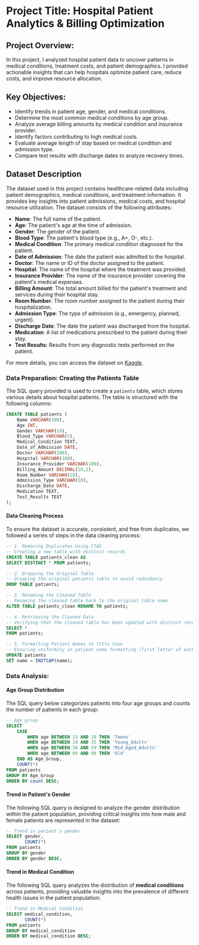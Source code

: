 # Project Title: Hospital Patient Analytics & Billing Optimization

## Project Overview:
In this project, I analyzed hospital patient data to uncover patterns in medical conditions, treatment costs, and patient demographics. I provided actionable insights that can help hospitals optimize patient care, reduce costs, and improve resource allocation.

## Key Objectives:

- Identify trends in patient age, gender, and medical conditions.
- Determine the most common medical conditions by age group.
- Analyze average billing amounts by medical condition and insurance provider.
- Identify factors contributing to high medical costs.
- Evaluate average length of stay based on medical condition and admission type.
- Compare test results with discharge dates to analyze recovery times.

## **Dataset Description**

The dataset used in this project contains healthcare-related data including patient demographics, medical conditions, and treatment information. It provides key insights into patient admissions, medical costs, and hospital resource utilization. The dataset consists of the following attributes:

- **Name**: The full name of the patient.
- **Age**: The patient's age at the time of admission.
- **Gender**: The gender of the patient.
- **Blood Type**: The patient's blood type (e.g., A+, O-, etc.).
- **Medical Condition**: The primary medical condition diagnosed for the patient.
- **Date of Admission**: The date the patient was admitted to the hospital.
- **Doctor**: The name or ID of the doctor assigned to the patient.
- **Hospital**: The name of the hospital where the treatment was provided.
- **Insurance Provider**: The name of the insurance provider covering the patient's medical expenses.
- **Billing Amount**: The total amount billed for the patient's treatment and services during their hospital stay.
- **Room Number**: The room number assigned to the patient during their hospitalization.
- **Admission Type**: The type of admission (e.g., emergency, planned, urgent).
- **Discharge Date**: The date the patient was discharged from the hospital.
- **Medication**: A list of medications prescribed to the patient during their stay.
- **Test Results**: Results from any diagnostic tests performed on the patient.

For more details, you can access the dataset on [Kaggle](https://www.kaggle.com/datasets/prasad22/healthcare-dataset).

### Data Preparation: Creating the Patients Table

The SQL query provided is used to create a `patients` table, which stores various details about hospital patients. The table is structured with the following columns:

```sql
CREATE TABLE patients (
    Name VARCHAR(100),
    Age INT,
    Gender VARCHAR(10),
    Blood_Type VARCHAR(5),
    Medical_Condition TEXT,
    Date_of_Admission DATE,
    Doctor VARCHAR(100),
    Hospital VARCHAR(100),
    Insurance_Provider VARCHAR(100),
    Billing_Amount DECIMAL(10,2),
    Room_Number VARCHAR(10),
    Admission_Type VARCHAR(50),
    Discharge_Date DATE,
    Medication TEXT,
    Test_Results TEXT
);
```


#### Data Cleaning Process

To ensure the dataset is accurate, consistent, and free from duplicates, we followed a series of steps in the data cleaning process:

```sql
-- 1. Removing Duplicates Using CTAS
-- Creating a new table with distinct records
CREATE TABLE patients_clean AS
SELECT DISTINCT * FROM patients;

-- 2. Dropping the Original Table
-- Dropping the original patients table to avoid redundancy
DROP TABLE patients;

-- 3. Renaming the Cleaned Table
-- Renaming the cleaned table back to the original table name
ALTER TABLE patients_clean RENAME TO patients;

-- 4. Retrieving the Cleaned Data
-- Verifying that the cleaned table has been updated with distinct records
SELECT *
FROM patients;

-- 5. Formatting Patient Names to Title Case
-- Ensuring uniformity in patient name formatting (first letter of each word capitalized)
UPDATE patients
SET name = INITCAP(name);
```

### Data Analysis:

#### **Age Group Distribution**

The SQL query below categorizes patients into four age groups and counts the number of patients in each group:

```sql
-- Age group
SELECT 
    CASE
        WHEN age BETWEEN 13 AND 18 THEN 'Teens'
        WHEN age BETWEEN 19 AND 35 THEN 'Young_Adults'
        WHEN age BETWEEN 36 AND 59 THEN 'Mid_Aged_Adults'
        WHEN age BETWEEN 60 AND 89 THEN 'Old'
    END AS Age_Group,
    COUNT(*)
FROM patients
GROUP BY Age_Group
ORDER BY count DESC;
```

#### **Trend in Patient's Gender**

The following SQL query is designed to analyze the gender distribution within the patient population, providing critical insights into how male and female patients are represented in the dataset:

```sql
-- Trend in patient's gender
SELECT gender, 
       COUNT(*) 
FROM patients
GROUP BY gender 
ORDER BY gender DESC;
```

#### **Trend in Medical Condition**

The following SQL query analyzes the distribution of **medical conditions** across patients, providing valuable insights into the prevalence of different health issues in the patient population:

```sql
-- Trend in Medical Condition
SELECT medical_condition, 
       COUNT(*) 
FROM patients
GROUP BY medical_condition 
ORDER BY medical_condition DESC;
